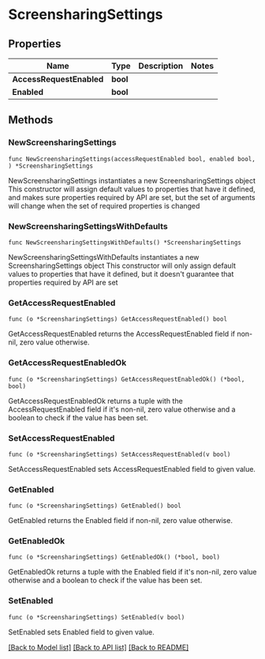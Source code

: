 # ScreensharingSettings

## Properties

Name | Type | Description | Notes
------------ | ------------- | ------------- | -------------
**AccessRequestEnabled** | **bool** |  | 
**Enabled** | **bool** |  | 

## Methods

### NewScreensharingSettings

`func NewScreensharingSettings(accessRequestEnabled bool, enabled bool, ) *ScreensharingSettings`

NewScreensharingSettings instantiates a new ScreensharingSettings object
This constructor will assign default values to properties that have it defined,
and makes sure properties required by API are set, but the set of arguments
will change when the set of required properties is changed

### NewScreensharingSettingsWithDefaults

`func NewScreensharingSettingsWithDefaults() *ScreensharingSettings`

NewScreensharingSettingsWithDefaults instantiates a new ScreensharingSettings object
This constructor will only assign default values to properties that have it defined,
but it doesn't guarantee that properties required by API are set

### GetAccessRequestEnabled

`func (o *ScreensharingSettings) GetAccessRequestEnabled() bool`

GetAccessRequestEnabled returns the AccessRequestEnabled field if non-nil, zero value otherwise.

### GetAccessRequestEnabledOk

`func (o *ScreensharingSettings) GetAccessRequestEnabledOk() (*bool, bool)`

GetAccessRequestEnabledOk returns a tuple with the AccessRequestEnabled field if it's non-nil, zero value otherwise
and a boolean to check if the value has been set.

### SetAccessRequestEnabled

`func (o *ScreensharingSettings) SetAccessRequestEnabled(v bool)`

SetAccessRequestEnabled sets AccessRequestEnabled field to given value.


### GetEnabled

`func (o *ScreensharingSettings) GetEnabled() bool`

GetEnabled returns the Enabled field if non-nil, zero value otherwise.

### GetEnabledOk

`func (o *ScreensharingSettings) GetEnabledOk() (*bool, bool)`

GetEnabledOk returns a tuple with the Enabled field if it's non-nil, zero value otherwise
and a boolean to check if the value has been set.

### SetEnabled

`func (o *ScreensharingSettings) SetEnabled(v bool)`

SetEnabled sets Enabled field to given value.



[[Back to Model list]](../README.md#documentation-for-models) [[Back to API list]](../README.md#documentation-for-api-endpoints) [[Back to README]](../README.md)


